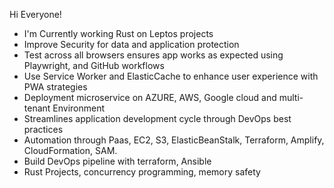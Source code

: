 Hi Everyone!

- I'm Currently working Rust on Leptos projects
- Improve Security for data and application protection
- Test across all browsers ensures app works as expected using Playwright, and GitHub workflows
- Use Service Worker and ElasticCache to enhance user experience with PWA strategies
- Deployment microservice on AZURE, AWS, Google cloud and multi-tenant Environment
- Streamlines application development cycle through DevOps best practices
- Automation through Paas, EC2, S3, ElasticBeanStalk, Terraform, Amplify, CloudFormation, SAM.
- Build DevOps pipeline with terraform, Ansible
- Rust Projects, concurrency programming, memory safety



<!--
**sierratrading/sierratrading** is a ✨ _special_ ✨ repository because its `README.md` (this file) appears on your GitHub profile.

